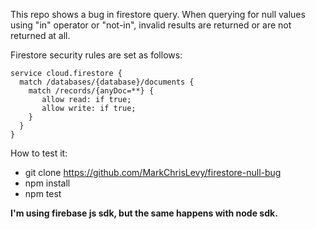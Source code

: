 This repo shows a bug in firestore query. When querying for null values using "in" operator or "not-in", invalid results are returned or are not returned at all.

Firestore security rules are set as follows:
```
service cloud.firestore {
  match /databases/{database}/documents {
    match /records/{anyDoc=**} {
       allow read: if true;
       allow write: if true;
    }
  }
}
```

How to test it:
* git clone https://github.com/MarkChrisLevy/firestore-null-bug
* npm install
* npm test

**I'm using firebase js sdk, but the same happens with node sdk.**
